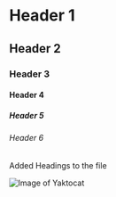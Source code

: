 # Header 1
## Header 2
### Header 3
#### Header 4
##### Header 5
###### Header 6

Added Headings to the file

![Image of Yaktocat](https://octodex.github.com/images/yaktocat.png)
